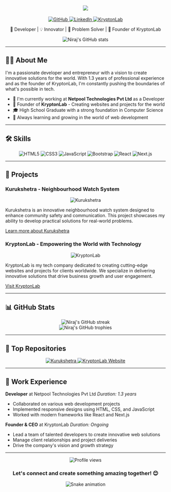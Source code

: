 <h1 align="center">
  <img src="https://readme-typing-svg.herokuapp.com/?lines=Welcome+to+Niraj+Bhakta's+Profile!;Innovating+with+Code&center=true&size=30">
</h1>

<p align="center">
  <a href="https://github.com/Jay19911" target="_blank">
    <img src="https://img.shields.io/badge/GitHub-100000?style=for-the-badge&logo=github&logoColor=white" alt="GitHub">
  </a>
  <a href="https://linkedin.com/in/nirajbhakta" target="_blank">
    <img src="https://img.shields.io/badge/LinkedIn-0077B5?style=for-the-badge&logo=linkedin&logoColor=white" alt="LinkedIn">
  </a>
  <a href="https://kryptonlab.tech" target="_blank">
    <img src="https://img.shields.io/badge/KryptonLab-00C7B7?style=for-the-badge&logo=netlify&logoColor=white" alt="KryptonLab">
  </a>
</p>

<p align="center">🚀 Developer | 💡 Innovator | 🌟 Problem Solver | 🔬 Founder of KryptonLab</p>

<div align="center">
  <img src="https://github-readme-stats.vercel.app/api?username=Jay19911&show_icons=true&theme=radical" alt="Niraj's GitHub stats">
</div>

---

## 👨‍💻 About Me

I'm a passionate developer and entrepreneur with a vision to create innovative solutions for the world. With 1.3 years of professional experience and as the founder of KryptonLab, I'm constantly pushing the boundaries of what's possible in tech.

- 🔭 I'm currently working at **Netpool Technologies Pvt Ltd** as a Developer
- 🚀 Founder of **KryptonLab** - Creating websites and projects for the world
- 🎓 High School Graduate with a strong foundation in Computer Science
- 🌱 Always learning and growing in the world of web development

---

## 🛠️ Skills

<p align="center">
  <img src="https://img.shields.io/badge/HTML5-E34F26?style=for-the-badge&logo=html5&logoColor=white" alt="HTML5">
  <img src="https://img.shields.io/badge/CSS3-1572B6?style=for-the-badge&logo=css3&logoColor=white" alt="CSS3">
  <img src="https://img.shields.io/badge/JavaScript-F7DF1E?style=for-the-badge&logo=javascript&logoColor=black" alt="JavaScript">
  <img src="https://img.shields.io/badge/Bootstrap-563D7C?style=for-the-badge&logo=bootstrap&logoColor=white" alt="Bootstrap">
  <img src="https://img.shields.io/badge/React-20232A?style=for-the-badge&logo=react&logoColor=61DAFB" alt="React">
  <img src="https://img.shields.io/badge/Next.js-000000?style=for-the-badge&logo=next.js&logoColor=white" alt="Next.js">
</p>

---

## 🚀 Projects

### Kurukshetra - Neighbourhood Watch System

<p align="center">
  <img src="https://img.shields.io/badge/Project-Kurukshetra-brightgreen?style=for-the-badge" alt="Kurukshetra">
</p>

Kurukshetra is an innovative neighbourhood watch system designed to enhance community safety and communication. This project showcases my ability to develop practical solutions for real-world problems.

[Learn more about Kurukshetra](https://github.com/Jay19911/kurukshetra)

### KryptonLab - Empowering the World with Technology

<p align="center">
  <img src="https://img.shields.io/badge/Company-KryptonLab-blue?style=for-the-badge" alt="KryptonLab">
</p>

KryptonLab is my tech company dedicated to creating cutting-edge websites and projects for clients worldwide. We specialize in delivering innovative solutions that drive business growth and user engagement.

[Visit KryptonLab](https://kryptonlab.tech)

---

## 📊 GitHub Stats

<div align="center">
  <img src="https://github-readme-streak-stats.herokuapp.com/?user=Jay19911&theme=radical" alt="Niraj's GitHub streak">
</div>

<div align="center">
  <img src="https://github-profile-trophy.vercel.app/?username=Jay19911&theme=darkhub&no-frame=true&row=1&column=7" alt="Niraj's GitHub trophies">
</div>

---

## 🌟 Top Repositories

<div align="center">
  <a href="https://github.com/Jay19911/kurukshetra">
    <img src="https://github-readme-stats.vercel.app/api/pin/?username=Jay19911&repo=kurukshetra&theme=radical" alt="Kurukshetra">
  </a>
  <a href="https://github.com/Jay19911/kryptonlab-website">
    <img src="https://github-readme-stats.vercel.app/api/pin/?username=Jay19911&repo=kryptonlab-website&theme=radical" alt="KryptonLab Website">
  </a>
</div>

---

## 💼 Work Experience

**Developer** at Netpool Technologies Pvt Ltd
*Duration: 1.3 years*

- Collaborated on various web development projects
- Implemented responsive designs using HTML, CSS, and JavaScript
- Worked with modern frameworks like React and Next.js

**Founder & CEO** at KryptonLab
*Duration: Ongoing*

- Lead a team of talented developers to create innovative web solutions
- Manage client relationships and project deliveries
- Drive the company's vision and growth strategy

---

<div align="center">
  <img src="https://komarev.com/ghpvc/?username=Jay19911&color=blueviolet&style=flat-square&label=Profile+Views" alt="Profile views">
</div>

<h3 align="center">Let's connect and create something amazing together! 😊</h3>

<div align="center">
  <img src="https://github.com/Jay19911/Jay19911/blob/output/github-contribution-grid-snake.svg" alt="Snake animation">
</div>
